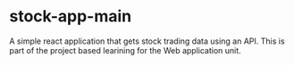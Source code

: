 # stock-app-main
 A simple react application that gets stock trading data using an API.
 This is part of the project based learining for the Web application unit.
